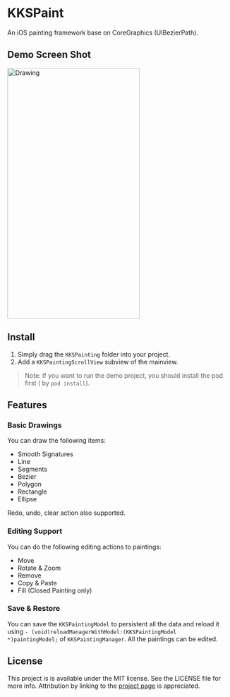 # KKSPaint

An iOS painting framework base on CoreGraphics (UIBezierPath).

## Demo Screen Shot

<img src="https://github.com/kukushi/Paint/blob/master/ScreenShoot/Screen%20shot%201.png?raw=true" alt="Drawing" style="width: 300px; height: 568px;"/>

## Install

1. Simply drag the `KKSPainting` folder into your project. 
2. Add a `KKSPaintingScrollView` subview  of the mainview.

> Note: If you want to run the demo project, you should install the pod first ( by `pod install`).

## Features

### Basic Drawings

You can draw the following items:

* Smooth Signatures
* Line
* Segments
* Bezier
* Polygon
* Rectangle
* Ellipse

Redo, undo, clear  action also supported.

### Editing Support

You can do the following editing actions to paintings:

* Move
* Rotate & Zoom
* Remove
* Copy & Paste
* Fill (Closed Painting only)

### Save & Restore

You can save the `KKSPaintingModel` to persistent all the data and reload it using `- (void)reloadManagerWithModel:(KKSPaintingModel *)paintingModel;` of `KKSPaintingManager`. All the paintings can be edited.

## License

This project is is available under the MIT license. See the LICENSE file for more info. Attribution by linking to the [project page](https://github.com/kukushi/Paint) is appreciated.
